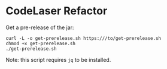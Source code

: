CodeLaser Refactor
==================

Get a pre-release of the jar:

```
curl -L -o get-prerelease.sh https:///to/get-prerelease.sh
chmod +x get-prerelease.sh
./get-prerelease.sh
```

Note: this script requires `jq` to be installed.
